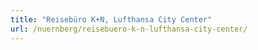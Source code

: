 ```yaml
---
title: "Reisebüro K+N, Lufthansa City Center"
url: /nuernberg/reisebuero-k-n-lufthansa-city-center/
---
```

